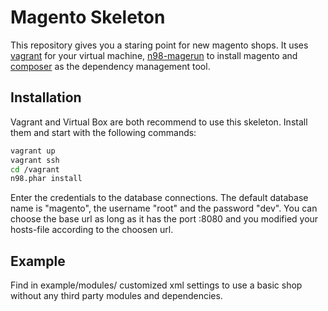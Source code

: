 # Magento Skeleton

This repository gives you a staring point for new magento shops. It uses
[vagrant](http://www.vagrantup.com/) for your virtual machine,
[n98-magerun](http://netz98.github.io/n98-magerun/) to install magento and
[composer](http://getcomposer.org/) as the dependency management tool.

## Installation

Vagrant and Virtual Box are both recommend to use this skeleton. Install them
and start with the following commands:

```bash
vagrant up
vagrant ssh
cd /vagrant
n98.phar install
```

Enter the credentials to the database connections. The default database name is
"magento", the username "root" and the password "dev". You can choose the base
url as long as it has the port :8080 and you modified your hosts-file according
to the choosen url.

## Example

Find in example/modules/ customized xml settings to use a basic shop without
any third party modules and dependencies.

